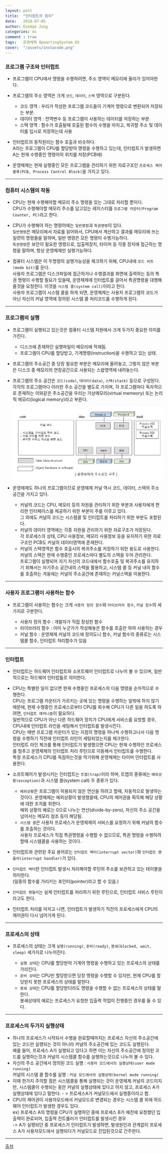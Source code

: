 ```yaml
---
layout: post
title:  "인터럽트의 원리"
date:   2018-07-05
author: EunHye Jung
categories: os
comment : true
tags:	운영체제 OpeartingSystem OS
cover:  "/assets/instacode.png"
---
```

   
   
### 프로그램 구조와 인터럽트   
  
* 프로그램이 CPU에서 명령을 수행하려면, 주소 영역이 메모리에 올라가 있어야한다.  
* 프로그램의 주소 영역은 크게 `코드`, `데이터`, `스택` 영역으로 구분된다.  
   * 코드 영역 : 우리가 작성한 프로그램 코드들이 기계어 명령으로 변환되어 저장되는 부분.  
   * 데이터 영역 : 전역변수 등 프로그램이 사용하는 데이터를 저장하는 부분.  
   * 스택 영역 : 함수가 호출될때 호출된 함수의 수행을 마치고, 복귀할 주소 및 데이터를 임시로 저장하는데 사용  
  
* 인터럽트의 동작원리는 함수 호출과 비슷하다.  
  A라는 프로그램이 CPU를 할당받아 명령을 수행하고 있는데, 인터럽트가 발생하면 A는 현재 수행중인 명령어의 위치를 저장(PCB에)  
* 운영체제는 현재 실행중인 모든 프로그램을 관리하기 위한 자료구조인 `프로세스 제어 블록(PCB, Process Control Block)`을 가지고 있다.  
  
- - -   
  
### 컴퓨터 시스템의 작동    
  
* CPU는 현재 수행해야할 메모리 주소 명령을 있는 그대로 처리할 뿐이다.  
  CPU가 수행해야할 메모리 주소를 담고있는 레지스터를 `프로그램 카운터(Program Counter, PC)`라고 한다.  
* CPU가 수행해야 하는 명령어에는 `일반명령`과 `특권명령`이 있다.  
  `일반명령`은 메모리에서 자료를 읽어와서, CPU에서 계산하고 결과를 메모리에 쓰는 일련의 명령들을 말하며, 일반 명령은 모든 명령이 수행가능하다.  
  `특권명령`은 보안이 필요한 명령으로, 입출력장치, 타이머 등 각종 장치에 접근하는 명령을 말하며, 항상 운영체제만 실행가능하다.  
  
* 컴퓨터 시스템은 이 두명령의 실행가능성을 체크하기 위해, CPU내에 `모드 비트(mode bit)`를 둔다.  
  사용자 프로그램은 디스크파일에 접근하거나 수행결과를 화면에 출력하는 등의 특권 명령이 수행할 필요가 있을때, 운영체제에 인터럽트를 걸어서 특권명령을 대행해줄것을 요청한다. 이것을 `시스템 콜(system call)`이라고 한다.  
  사용자 프로그램이 시스템 콜을 하게 되면, 운영체제는 사용자 프로그램의 코드가 아닌 자신의 커널 영역에 정의된 시스템 콜 처리코드를 수행하게 된다.   
  
  
- - -
   
### 프로그램의 실행  
   
* 프로그램이 실행되고 있는것은 컴퓨터 시스템 차원에서 크게 두가지 중요한 의미를 가진다.  
  * 디스크에 존재하던 실행파일이 메모리에 적재됨.  
  * 프로그램이 CPU를 할당받고, 기계명령(instruction)을 수행하고 있는 상태.  
     
* 프로그램의 주소공간 중 당장 필요한 부분은 메모리에 올려놓고, 그렇지 않은 부분은 디스크 중 메모리의 연장공간으로 사용되는 스왑영역에 내려놓는다.  
* 프로그램의 주소 공간은 `코드(code)`, `데이터(data)`, `스택(stack)` 등으로 구성된다.  
  각각의 프로그램마다 이러한 주소 공간을 별도로 가지며, 각 프로그램마다 독자적으로 존재하는 이와같은 주소공간을 우리는 가상메모리(virtual memeory) 또는 논리적 메모리(logical memory)라고 부른다.  
  
  ![content01](/assets/contents/content04.PNG)  
  
* 운영체제도 하나의 프로그램이므로 운영체제 커널 역시 코드, 데이터, 스택의 주소 공간을 가지고 있다.  
   * 커널의 코드는 CPU, 메모리 등의 자원을 관리하기 위한 부분과 사용자에게 편리한 인터페이스를 제공하기 위한 부분이 주를 이루고 있다.  
     그 외에도 커널의 코드는 시스템콜 및 인터럽트를 처리하기 위한 부분도 포함된다.  
   * 커널의 데이터 영역에는 각종 자원을 관리하기 위한 자료구조가 저장된다.  
     각 프로세스의 상태, CPU 사용정보, 메모리 사용정보 등을 유지하기 위한 자료구조인 PCB도 커널의 데이터영역에 존재한다.  
   * 커널의 스택영역은 함수 호출시의 복귀주소를 저장하기 위한 용도로 사용한다.  
    커널의 스택은 현재 수행중인 프로세스마다 별도의 스택을 두어 관리한다.  
    프로그램이 실행되어 자기 자신의 코드내에서 함수호출 및 복귀주소를 유지하기 위해서는 자기주소 공간내의 스택을 활용하고, 시스템 콜 등 커널 내의 함수를 호출하는 겨웅에는 커널의 주소공간에 존재하는 커널스택을 이용한다.   
  
  
- - -
   
### 사용자 프로그램이 사용하는 함수  
   
* 프로그램이 사용하는 함수는 크게 `사용자 정의 함수`와 `라이브러리 함수`, `커널 함수`의 세가지로 구분한다.  
  
  *  사용자 정의 함수 : 개발자가 직접 장성한 함수  
  *  라이브러리 함수 : 이미 누군가가 작성해놓은 함수를 호출만 하여 사용하는 경우  
  *  커널 함수 : 운영체제 커널의 코드에 정의도니 함수, 커널 함수의 종류로는 시스템콜 함수, 인터럽트 처리함수가 있음  
   
- - -
   
### 인터럽트  
  
* 인터럽트는 하드웨어 인터럽트와 소프트웨어 인터럽트로 나누어 볼 수 있으며, 일반적으로는 하드웨어 인터럽틀르 의미한다.  
* CPU는 특별한 일이 없으면 현재 수행중인 프로세스의 다음 명령을 순차적으로 수행한다.  
  CPU는 프로그램 카운터가 가르키는 곳에 있는 명령을 수행하는 일밖에 하지 않기 때문에, 현재 수행중인 프로세스로부터 CPU를 회수해 CPU가 다른 일을 하도록 하려면, `인터럽트 매커니즘`이 필요하다.  
일반적으로 CPU가 아닌 다른 하드웨어 장치가 CPU에게 서비스를 요청할 경우, CPU내에 인터럽트 라인을 세팅해서 인터럽트를 발생시킨다.  
CPU는 매번 프로그램 카운터가 있는 지점의 명령을 하나씩 수행하고나서 다음 명령을 수행하기 직전에 인터럽트 라인이 세팅되었는지를 체크한다.  
인터럽트 라인 체크를 통해 인터럽트가 발생했으면 CPU는 현재 수행하던 프로세스를 멈추고 운영체제의 인터럽트 처리 루틴으로 이동해서 인터럽트를 수행한다.  
특정 프로세스가 CPU를 독점하는것을 막기위해 운영체제는 타이머 인터럽트를 사용한다.  
  
* 소프트웨어가 발생시키는 인터럽트는 `트랩(trap)`이라 하며, 트랩의 종류에는 `예외상황(exception)`과 시스템 콜(system call) 두 종류가 있다. 
  * `예외상황`은 프로그램이 허용되지 않은 연산을 하려고 할때, 자동적으로 발생하는 것이다. 
운영체제는 예외상황이 발생했을때, CPU의 제어권을 획득해 해당 상황에 대한 조치를 취한다.  
예외 상황의 예로는 0으로 나누는 연산(divide-by-zero), 자신의 주소 공간을 넘어서는 메모리 참조 등이 해당됨.  
  * `시스템 콜`은 사용자 프로세스가 운영체제의 서비스를 요청하기 위해 커널의 함수를 호출하는 것이다.  
사용자 프로세스가 직접 특권명령을 수행할 수 없으므로, 특권 명령을 수행하려 할때 시스템콜을 사용하는 것이다.  
  
* 인터럽트와 관련된 주요 용어로는 `인터럽트 벡터(interrupt vector)`와 `인터럽트 핸들러(interrupt handler)`가 있다.  
* `인터럽트 벡터`란 인터럽트 발생시 처리해야할 루틴의 주소를 보관하고 있는 테이블을 의미한다.  
  (일종의 함수를 가리키는 포인터(pointer)라고 할 수 있음.)   
* `인터럽트 핸들러`는 실제 인터럽트를 처리하기 위한 루틴으로, 인터럽트 서비스 루틴이라고도 한다.  
  
* 인터럽트 처리를 마치고 나면, 인터럽트가 발생하기 직전의 프로세스에게 CPU의 제어권이 다시 넘어가게 된다.  
   
- - -
   
### 프로세스의 상태   
  
* 프로세스의 상태는 크게 `실행(running)`, `준비(ready)`, `봉쇄(blocked, wait, sleep)` 세가지로 나누어진다.   
  
  * `실행 상태`는 CPU를 할당받아 기계어 명령을 수행하고 있는 프로세스의 상태를 가리킨다.   
  * `준비 상태`는 CPU만 할당받으면 당장 명령을 수행할 수 있지만, 현재 CPU를 할당받지 못한 프로세스의 상태를 말한다.  
  * `봉쇄 상태`는 CPU를 할당받더라도 명령을 수행할 수 없는 프로세스의 상태를 말한다.  
봉쇄상태의 예로는 프로세스가 요청한 입출력 작업이 진행중인 경우를 들 수 있다.  
    
- - - 
   
### 프로세스의 두가지 실행상태  
  
* 하나의 프로세스가 시작되서 수행을 완료할때까지는 프로세스 자신의 주소공간에 있는 코드만 실행되는 것이 아니라 커널의 주소공간에 있는 코드도 실행된다.  
  예를 들어, 프로세스 A가 실행되고 있다고 하면 이는 자신의 주소공간에 정의된 코드를 실행하는것과 커널의 시스템콜 함수를 실행하는것으로 나누어 볼 수 있다.  
* 자신의 주소 공간에서 정의된 코드 실행 : `사용자 모드에서의 실행상태(user mode running)`  
  커널의 시스템 콜 함수를 실행 : `커널 모드에서의 실행상태(kernel mode running)`  
* 이때 한가지 주의할 점은 시스템콜을 통해 실행되는 것이 운영체제 커널의 코드이지만, 시스템콜이 수행되는 동안 커널의 실행상태에 있다고 하지 않고, 프로세스 A가 실행상태에 있다고 말한다.  - > 프로세스A가 커널모드에서 실행중이라고 함.  
* CPU의 제어권이 사용자모드에서 커널모드로 변경되는 경우는 시스템 콜 외에 하드웨어 인터럽트가 발생한 경우도 있다.  
  ex) 프로세스 A의 명령을 CPU가 실행하던 중에 프로세스 B가 예전에 요청했던 입출력이 완료되어, 입출력 컨트롤러가 인터럽트를 발생시킨 경우  
    -> A가 실행되던 중 프로세스가 인터럽트가 발생하면, 발생원인과 관계없이 프로세스 A가 사용자모드에서 실행되다가 커널모드로 진입된것으로 간주한다.   

- - -
    
[출저](https://book.naver.com/bookdb/book_detail.nhn?bid=4392911)  
   
     
     
